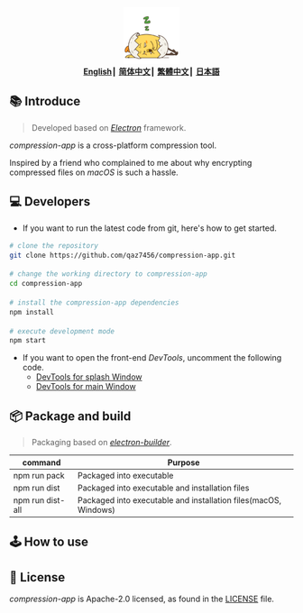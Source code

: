 <div align='center'>
  <img src='https://github.com/qaz7456/compression-app/blob/main/front-end/images/sleep.gif' width='100' />
</div>

<div align='center'>
  <b><a href='README.md' title='Read this page in English'>English</a></b>┃
  <b><a href='./i18n/README.zh-CHS.md' title='用中文阅读此页面'>简体中文</a></b>┃
  <b><a href='./i18n/README.zh-CHT.md' title='用中文閱讀此頁面'>繁體中文</a></b>┃
  <b><a href='./i18n/README.ja-JP.md' title='このページを日本語で読む'>日本語</a></b>
</div>

## 📚 Introduce
> Developed based on [*Electron*][2] framework.

*compression-app* is a cross-platform compression tool.

Inspired by a friend who complained to me about why encrypting compressed files on *macOS* is such a hassle.

## 💻 Developers
- If you want to run the latest code from git, here's how to get started.
```bash
# clone the repository
git clone https://github.com/qaz7456/compression-app.git

# change the working directory to compression-app
cd compression-app

# install the compression-app dependencies
npm install

# execute development mode
npm start
```
- If you want to open the front-end *DevTools*, uncomment the following code.
  - [DevTools for splash Window][4]
  - [DevTools for main Window][5]

## 📦 Package and build
> Packaging based on [*electron-builder*][3].

|  command  |  Purpose  |
|    ---    |   ---     |
|  npm run pack | Packaged into executable  |
|  npm run dist  |  Packaged into executable and installation files |
|  npm run dist-all |  Packaged into executable and installation files(macOS, Windows) |


## 🕹️ How to use
[](https://user-images.githubusercontent.com/25022140/182281916-a472cf4e-9dab-4b49-932b-499d2658ce88.webm)

## 📄 License
*compression-app* is Apache-2.0 licensed, as found in the [LICENSE][6] file.

[1]: https://github.com/qaz7456/compression-app/blob/main/front-end/images/sleep.gif
[2]: https://www.electronjs.org/docs/latest/
[3]: https://www.electron.build/
[4]: https://github.com/qaz7456/compression-app/blob/main/main.js#L41
[5]: https://github.com/qaz7456/compression-app/blob/main/main.js#L84
[6]: https://github.com/qaz7456/compression-app/blob/HEAD/LICENSE